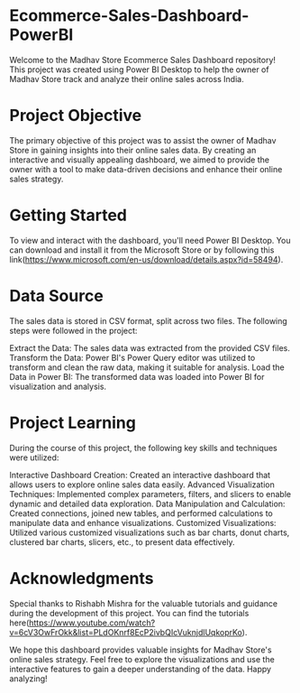 # Ecommerce-Sales-Dashboard-PowerBI
Welcome to the Madhav Store Ecommerce Sales Dashboard repository! This project was created using Power BI Desktop to help the owner of Madhav Store track and analyze their online sales across India.

# Project Objective

The primary objective of this project was to assist the owner of Madhav Store in gaining insights into their online sales data. By creating an interactive and visually appealing dashboard, we aimed to provide the owner with a tool to make data-driven decisions and enhance their online sales strategy.

# Getting Started

To view and interact with the dashboard, you'll need Power BI Desktop. You can download and install it from the Microsoft Store or by following this link(https://www.microsoft.com/en-us/download/details.aspx?id=58494).

# Data Source

The sales data is stored in CSV format, split across two files. The following steps were followed in the project:

Extract the Data: The sales data was extracted from the provided CSV files.
Transform the Data: Power BI's Power Query editor was utilized to transform and clean the raw data, making it suitable for analysis.
Load the Data in Power BI: The transformed data was loaded into Power BI for visualization and analysis.

# Project Learning

During the course of this project, the following key skills and techniques were utilized:

Interactive Dashboard Creation: Created an interactive dashboard that allows users to explore online sales data easily.
Advanced Visualization Techniques: Implemented complex parameters, filters, and slicers to enable dynamic and detailed data exploration.
Data Manipulation and Calculation: Created connections, joined new tables, and performed calculations to manipulate data and enhance visualizations.
Customized Visualizations: Utilized various customized visualizations such as bar charts, donut charts, clustered bar charts, slicers, etc., to present data effectively.

# Acknowledgments

Special thanks to Rishabh Mishra for the valuable tutorials and guidance during the development of this project. You can find the tutorials here(https://www.youtube.com/watch?v=6cV3OwFrOkk&list=PLdOKnrf8EcP2ivbQIcVuknjdlUqkoprKo).

We hope this dashboard provides valuable insights for Madhav Store's online sales strategy. Feel free to explore the visualizations and use the interactive features to gain a deeper understanding of the data. Happy analyzing!
